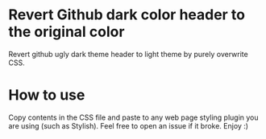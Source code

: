 # Revert Github dark color header to the original color
Revert github ugly dark theme header to light theme by purely overwrite CSS.

# How to use
Copy contents in the CSS file and paste to any web page styling plugin you are using (such as Stylish).
Feel free to open an issue if it broke.
Enjoy :)
